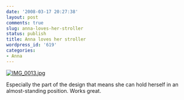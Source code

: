 ```yaml
---
date: '2008-03-17 20:27:38'
layout: post
comments: true
slug: anna-loves-her-stroller
status: publish
title: Anna loves her stroller
wordpress_id: '619'
categories:
- Anna
---
```





[![IMG_0013.jpg](http://www.phfactor.net/wp/wp-photos/thumb.20080317-202738-1.jpg)](http://www.phfactor.net/wp/wp-photos/20080317-202738-1.jpg)


 Especially the part of the design that means she can hold herself in   an almost-standing position. Works great.
